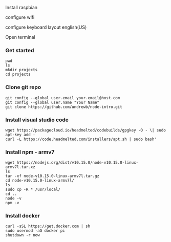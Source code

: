 Install raspbian

configure wifi

configure keyboard layout english(US)

Open terminal

### Get started

    pwd
    ls
    mkdir projects
    cd projects

### Clone git repo

    git config --global user.email your.email@host.com
    git config --global user.name "Your Name"
    git clone https://github.com/undrewb/node-intro.git

### Install visual studio code

    wget https://packagecloud.io/headmelted/codebuilds/gpgkey -O - \| sudo apt-key add -
    curl -L https://code.headmelted.com/installers/apt.sh | sudo bash'

### Install npm - armv7

    wget https://nodejs.org/dist/v10.15.0/node-v10.15.0-linux-armv7l.tar.xz
    ls
    tar -xf node-v10.15.0-linux-armv7l.tar.gz 
    cd node-v10.15.0-linux-armv7l/
    ls
    sudo cp -R * /usr/local/
    cd ..
    node -v
    npm -v
    
### Install docker

    curl -sSL https://get.docker.com | sh
    sudo usermod -aG docker pi
    shutdown -r now